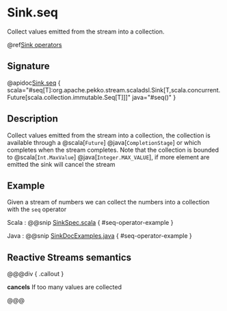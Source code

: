 # Sink.seq

Collect values emitted from the stream into a collection.

@ref[Sink operators](../index.md#sink-operators)

## Signature

@apidoc[Sink.seq](Sink$) { scala="#seq[T]:org.apache.pekko.stream.scaladsl.Sink[T,scala.concurrent.Future[scala.collection.immutable.Seq[T]]]" java="#seq()" }


## Description

Collect values emitted from the stream into a collection, the collection is available through a @scala[`Future`] @java[`CompletionStage`] or
which completes when the stream completes. Note that the collection is bounded to @scala[`Int.MaxValue`] @java[`Integer.MAX_VALUE`],
if more element are emitted the sink will cancel the stream

## Example

Given a stream of numbers we can collect the numbers into a collection with the `seq` operator

Scala
:   @@snip [SinkSpec.scala](/akka-stream-tests/src/test/scala/org/apache/pekko/stream/scaladsl/SinkSpec.scala) { #seq-operator-example }

Java
:   @@snip [SinkDocExamples.java](/akka-docs/src/test/java/jdocs/stream/operators/SinkDocExamples.java) { #seq-operator-example }

## Reactive Streams semantics

@@@div { .callout }

**cancels** If too many values are collected

@@@


